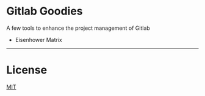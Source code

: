 Gitlab Goodies
==============

A few tools to enhance the project management of Gitlab

- Eisenhower Matrix


___

# License
 [MIT](/LICENSE)
